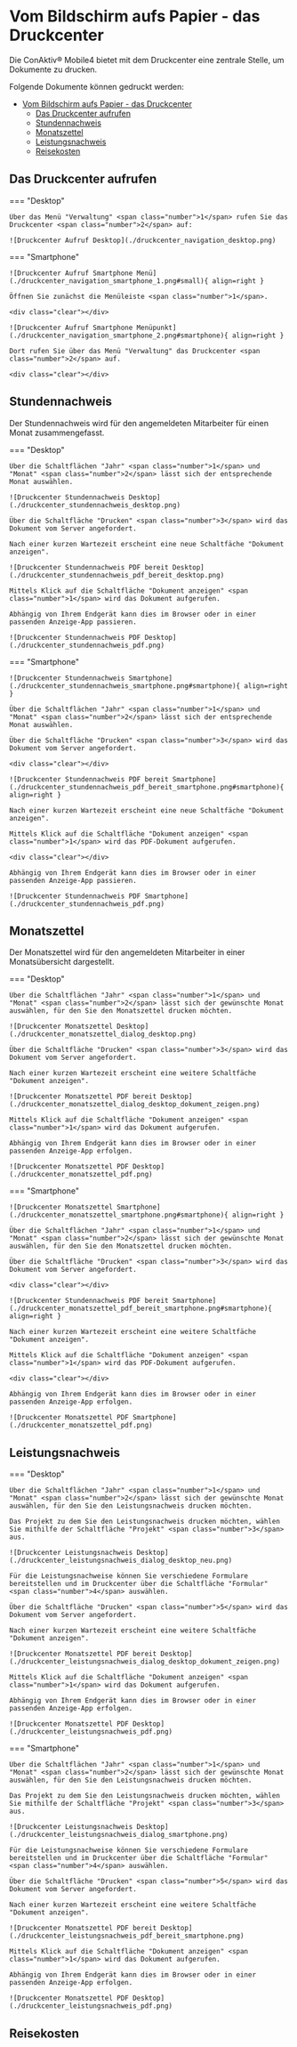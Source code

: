 # Vom Bildschirm aufs Papier - das Druckcenter

Die ConAktiv® Mobile4 bietet mit dem Druckcenter eine zentrale Stelle, um Dokumente zu drucken.

Folgende Dokumente können gedruckt werden:

- [Vom Bildschirm aufs Papier - das Druckcenter](#vom-bildschirm-aufs-papier---das-druckcenter)
  - [Das Druckcenter aufrufen](#das-druckcenter-aufrufen)
  - [Stundennachweis](#stundennachweis)
  - [Monatszettel](#monatszettel)
  - [Leistungsnachweis](#leistungsnachweis)
  - [Reisekosten](#reisekosten)

## Das Druckcenter aufrufen

=== "Desktop"

    Über das Menü "Verwaltung" <span class="number">1</span> rufen Sie das Druckcenter <span class="number">2</span> auf:

    ![Druckcenter Aufruf Desktop](./druckcenter_navigation_desktop.png)

=== "Smartphone"

    ![Druckcenter Aufruf Smartphone Menü](./druckcenter_navigation_smartphone_1.png#small){ align=right }

    Öffnen Sie zunächst die Menüleiste <span class="number">1</span>.

    <div class="clear"></div>

    ![Druckcenter Aufruf Smartphone Menüpunkt](./druckcenter_navigation_smartphone_2.png#smartphone){ align=right }

    Dort rufen Sie über das Menü "Verwaltung" das Druckcenter <span class="number">2</span> auf.

    <div class="clear"></div>

## Stundennachweis

Der Stundennachweis wird für den angemeldeten Mitarbeiter für einen Monat zusammengefasst.

=== "Desktop"

    Über die Schaltflächen "Jahr" <span class="number">1</span> und "Monat" <span class="number">2</span> lässt sich der entsprechende Monat auswählen.

    ![Druckcenter Stundennachweis Desktop](./druckcenter_stundennachweis_desktop.png)

    Über die Schaltfläche "Drucken" <span class="number">3</span> wird das Dokument vom Server angefordert.

    Nach einer kurzen Wartezeit erscheint eine neue Schaltfäche "Dokument anzeigen".

    ![Druckcenter Stundennachweis PDF bereit Desktop](./druckcenter_stundennachweis_pdf_bereit_desktop.png)

    Mittels Klick auf die Schaltfläche "Dokument anzeigen" <span class="number">1</span> wird das Dokument aufgerufen.

    Abhängig von Ihrem Endgerät kann dies im Browser oder in einer passenden Anzeige-App passieren.

    ![Druckcenter Stundennachweis PDF Desktop](./druckcenter_stundennachweis_pdf.png)

=== "Smartphone"

    ![Druckcenter Stundennachweis Smartphone](./druckcenter_stundennachweis_smartphone.png#smartphone){ align=right }

    Über die Schaltflächen "Jahr" <span class="number">1</span> und "Monat" <span class="number">2</span> lässt sich der entsprechende Monat auswählen.

    Über die Schaltfläche "Drucken" <span class="number">3</span> wird das Dokument vom Server angefordert.

    <div class="clear"></div>

    ![Druckcenter Stundennachweis PDF bereit Smartphone](./druckcenter_stundennachweis_pdf_bereit_smartphone.png#smartphone){ align=right }

    Nach einer kurzen Wartezeit erscheint eine neue Schaltfäche "Dokument anzeigen".

    Mittels Klick auf die Schaltfläche "Dokument anzeigen" <span class="number">1</span> wird das PDF-Dokument aufgerufen.

    <div class="clear"></div>

    Abhängig von Ihrem Endgerät kann dies im Browser oder in einer passenden Anzeige-App passieren.

    ![Druckcenter Stundennachweis PDF Smartphone](./druckcenter_stundennachweis_pdf.png)

## Monatszettel

Der Monatszettel wird für den angemeldeten Mitarbeiter in einer Monatsübersicht dargestellt.

=== "Desktop"

    Über die Schaltflächen "Jahr" <span class="number">1</span> und "Monat" <span class="number">2</span> lässt sich der gewünschte Monat auswählen, für den Sie den Monatszettel drucken möchten.

    ![Druckcenter Monatszettel Desktop](./druckcenter_monatszettel_dialog_desktop.png)

    Über die Schaltfläche "Drucken" <span class="number">3</span> wird das Dokument vom Server angefordert.

    Nach einer kurzen Wartezeit erscheint eine weitere Schaltfäche "Dokument anzeigen".

    ![Druckcenter Monatszettel PDF bereit Desktop](./druckcenter_monatszettel_dialog_desktop_dokument_zeigen.png)

    Mittels Klick auf die Schaltfläche "Dokument anzeigen" <span class="number">1</span> wird das Dokument aufgerufen.

    Abhängig von Ihrem Endgerät kann dies im Browser oder in einer passenden Anzeige-App erfolgen.

    ![Druckcenter Monatszettel PDF Desktop](./druckcenter_monatszettel_pdf.png)

=== "Smartphone"

    ![Druckcenter Monatszettel Smartphone](./druckcenter_monatszettel_smartphone.png#smartphone){ align=right }

    Über die Schaltflächen "Jahr" <span class="number">1</span> und "Monat" <span class="number">2</span> lässt sich der gewünschte Monat auswählen, für den Sie den Monatszettel drucken möchten.

    Über die Schaltfläche "Drucken" <span class="number">3</span> wird das Dokument vom Server angefordert.

    <div class="clear"></div>

    ![Druckcenter Stundennachweis PDF bereit Smartphone](./druckcenter_monatszettel_pdf_bereit_smartphone.png#smartphone){ align=right }

    Nach einer kurzen Wartezeit erscheint eine weitere Schaltfäche "Dokument anzeigen".

    Mittels Klick auf die Schaltfläche "Dokument anzeigen" <span class="number">1</span> wird das PDF-Dokument aufgerufen.

    <div class="clear"></div>

    Abhängig von Ihrem Endgerät kann dies im Browser oder in einer passenden Anzeige-App erfolgen.

    ![Druckcenter Monatszettel PDF Smartphone](./druckcenter_monatszettel_pdf.png)


## Leistungsnachweis

=== "Desktop"

    Über die Schaltflächen "Jahr" <span class="number">1</span> und "Monat" <span class="number">2</span> lässt sich der gewünschte Monat auswählen, für den Sie den Leistungsnachweis drucken möchten.
    
    Das Projekt zu dem Sie den Leistungsnachweis drucken möchten, wählen Sie mithilfe der Schaltfläche "Projekt" <span class="number">3</span> aus.

    ![Druckcenter Leistungsnachweis Desktop](./druckcenter_leistungsnachweis_dialog_desktop_neu.png)

    Für die Leistungsnachweise können Sie verschiedene Formulare bereitstellen und im Druckcenter über die Schaltfläche "Formular" <span class="number">4</span> auswählen.

    Über die Schaltfläche "Drucken" <span class="number">5</span> wird das Dokument vom Server angefordert.

    Nach einer kurzen Wartezeit erscheint eine weitere Schaltfäche "Dokument anzeigen".

    ![Druckcenter Monatszettel PDF bereit Desktop](./druckcenter_leistungsnachweis_dialog_desktop_dokument_zeigen.png)

    Mittels Klick auf die Schaltfläche "Dokument anzeigen" <span class="number">1</span> wird das Dokument aufgerufen.

    Abhängig von Ihrem Endgerät kann dies im Browser oder in einer passenden Anzeige-App erfolgen.

    ![Druckcenter Monatszettel PDF Desktop](./druckcenter_leistungsnachweis_pdf.png)

=== "Smartphone"


    Über die Schaltflächen "Jahr" <span class="number">1</span> und "Monat" <span class="number">2</span> lässt sich der gewünschte Monat auswählen, für den Sie den Leistungsnachweis drucken möchten.
    
    Das Projekt zu dem Sie den Leistungsnachweis drucken möchten, wählen Sie mithilfe der Schaltfläche "Projekt" <span class="number">3</span> aus.

    ![Druckcenter Leistungsnachweis Desktop](./druckcenter_leistungsnachweis_dialog_smartphone.png)

    Für die Leistungsnachweise können Sie verschiedene Formulare bereitstellen und im Druckcenter über die Schaltfläche "Formular" <span class="number">4</span> auswählen.

    Über die Schaltfläche "Drucken" <span class="number">5</span> wird das Dokument vom Server angefordert.

    Nach einer kurzen Wartezeit erscheint eine weitere Schaltfäche "Dokument anzeigen".

    ![Druckcenter Monatszettel PDF bereit Desktop](./druckcenter_leistungsnachweis_pdf_bereit_smartphone.png)

    Mittels Klick auf die Schaltfläche "Dokument anzeigen" <span class="number">1</span> wird das Dokument aufgerufen.

    Abhängig von Ihrem Endgerät kann dies im Browser oder in einer passenden Anzeige-App erfolgen.

    ![Druckcenter Monatszettel PDF Desktop](./druckcenter_leistungsnachweis_pdf.png)


    
## Reisekosten
